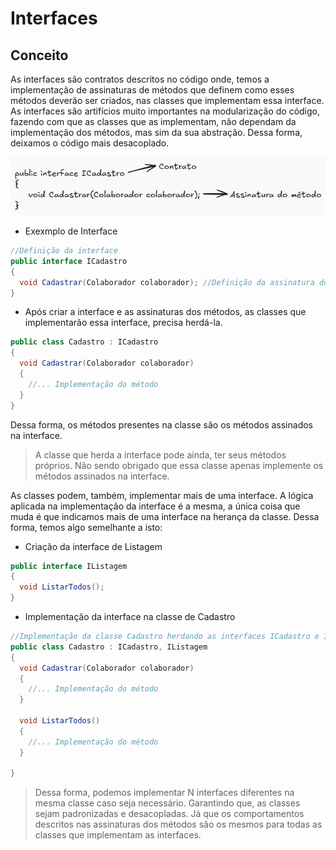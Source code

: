 # Interfaces

## Conceito 

As interfaces são contratos descritos no código onde, temos a implementação de assinaturas de métodos que definem como esses métodos deverão ser criados, nas classes que implementam essa interface. As interfaces são artifícios muito importantes na modularização do código, fazendo com que as classes que as implementam, não dependam da implementação dos métodos, mas sim da sua abstração. Dessa forma, deixamos o código mais desacoplado.

![](Assets/interfaceConceito.png)
- Exexmplo de Interface
```csharp
//Definição da interface
public interface ICadastro
{
  void Cadastrar(Colaborador colaborador); //Definição da assinatura do método
}
```

- Após criar a interface e as assinaturas dos métodos, as classes que implementarão essa interface, precisa herdá-la.

```csharp
public class Cadastro : ICadastro
{
  void Cadastrar(Colaborador colaborador)
  {
    //... Implementação do método
  }
}
```

Dessa forma, os métodos presentes na classe são os métodos assinados na interface.

> A classe que herda a interface pode ainda, ter seus métodos próprios. Não sendo obrigado que essa classe apenas implemente os métodos assinados na interface.

As classes podem, também, implementar mais de uma interface. A lógica aplicada na implementação da interface é a mesma, a única coisa que muda é que indicamos mais de uma interface na herança da classe. Dessa forma, temos algo semelhante a isto:

- Criação da interface de Listagem
```csharp
public interface IListagem
{
  void ListarTodos();
}
```
- Implementação da interface na classe de Cadastro
```csharp
//Implementação da classe Cadastro herdando as interfaces ICadastro e IListagem
public class Cadastro : ICadastro, IListagem
{
  void Cadastrar(Colaborador colaborador)
  {
    //... Implementação do método
  }

  void ListarTodos()
  {
    //... Implementação do método
  }

}
```

> Dessa forma, podemos implementar N interfaces diferentes na mesma classe caso seja necessário. Garantindo que, as classes sejam padronizadas e desacopladas. Já que os comportamentos descritos nas assinaturas dos métodos são os mesmos para todas as classes que implementam as interfaces.
